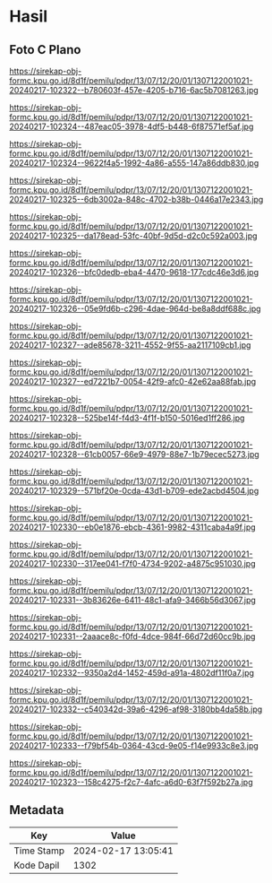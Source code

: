 # Hasil

## Foto C Plano

https://sirekap-obj-formc.kpu.go.id/8d1f/pemilu/pdpr/13/07/12/20/01/1307122001021-20240217-102322--b780603f-457e-4205-b716-6ac5b7081263.jpg

https://sirekap-obj-formc.kpu.go.id/8d1f/pemilu/pdpr/13/07/12/20/01/1307122001021-20240217-102324--487eac05-3978-4df5-b448-6f87571ef5af.jpg

https://sirekap-obj-formc.kpu.go.id/8d1f/pemilu/pdpr/13/07/12/20/01/1307122001021-20240217-102324--9622f4a5-1992-4a86-a555-147a86ddb830.jpg

https://sirekap-obj-formc.kpu.go.id/8d1f/pemilu/pdpr/13/07/12/20/01/1307122001021-20240217-102325--6db3002a-848c-4702-b38b-0446a17e2343.jpg

https://sirekap-obj-formc.kpu.go.id/8d1f/pemilu/pdpr/13/07/12/20/01/1307122001021-20240217-102325--da178ead-53fc-40bf-9d5d-d2c0c592a003.jpg

https://sirekap-obj-formc.kpu.go.id/8d1f/pemilu/pdpr/13/07/12/20/01/1307122001021-20240217-102326--bfc0dedb-eba4-4470-9618-177cdc46e3d6.jpg

https://sirekap-obj-formc.kpu.go.id/8d1f/pemilu/pdpr/13/07/12/20/01/1307122001021-20240217-102326--05e9fd6b-c296-4dae-964d-be8a8ddf688c.jpg

https://sirekap-obj-formc.kpu.go.id/8d1f/pemilu/pdpr/13/07/12/20/01/1307122001021-20240217-102327--ade85678-3211-4552-9f55-aa2117109cb1.jpg

https://sirekap-obj-formc.kpu.go.id/8d1f/pemilu/pdpr/13/07/12/20/01/1307122001021-20240217-102327--ed7221b7-0054-42f9-afc0-42e62aa88fab.jpg

https://sirekap-obj-formc.kpu.go.id/8d1f/pemilu/pdpr/13/07/12/20/01/1307122001021-20240217-102328--525be14f-f4d3-4f1f-b150-5016ed1ff286.jpg

https://sirekap-obj-formc.kpu.go.id/8d1f/pemilu/pdpr/13/07/12/20/01/1307122001021-20240217-102328--61cb0057-66e9-4979-88e7-1b79ecec5273.jpg

https://sirekap-obj-formc.kpu.go.id/8d1f/pemilu/pdpr/13/07/12/20/01/1307122001021-20240217-102329--571bf20e-0cda-43d1-b709-ede2acbd4504.jpg

https://sirekap-obj-formc.kpu.go.id/8d1f/pemilu/pdpr/13/07/12/20/01/1307122001021-20240217-102330--eb0e1876-ebcb-4361-9982-4311caba4a9f.jpg

https://sirekap-obj-formc.kpu.go.id/8d1f/pemilu/pdpr/13/07/12/20/01/1307122001021-20240217-102330--317ee041-f7f0-4734-9202-a4875c951030.jpg

https://sirekap-obj-formc.kpu.go.id/8d1f/pemilu/pdpr/13/07/12/20/01/1307122001021-20240217-102331--3b83626e-6411-48c1-afa9-3466b56d3067.jpg

https://sirekap-obj-formc.kpu.go.id/8d1f/pemilu/pdpr/13/07/12/20/01/1307122001021-20240217-102331--2aaace8c-f0fd-4dce-984f-66d72d60cc9b.jpg

https://sirekap-obj-formc.kpu.go.id/8d1f/pemilu/pdpr/13/07/12/20/01/1307122001021-20240217-102332--9350a2d4-1452-459d-a91a-4802df11f0a7.jpg

https://sirekap-obj-formc.kpu.go.id/8d1f/pemilu/pdpr/13/07/12/20/01/1307122001021-20240217-102332--c540342d-39a6-4296-af98-3180bb4da58b.jpg

https://sirekap-obj-formc.kpu.go.id/8d1f/pemilu/pdpr/13/07/12/20/01/1307122001021-20240217-102333--f79bf54b-0364-43cd-9e05-f14e9933c8e3.jpg

https://sirekap-obj-formc.kpu.go.id/8d1f/pemilu/pdpr/13/07/12/20/01/1307122001021-20240217-102323--158c4275-f2c7-4afc-a6d0-63f7f592b27a.jpg


## Metadata

| Key        | Value               |
| ---------- | ------------------- |
| Time Stamp | 2024-02-17 13:05:41 |
| Kode Dapil | 1302                |



